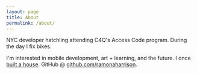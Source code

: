 ```yaml
---
layout: page
title: About
permalink: /about/
---
```


NYC developer hatchling attending C4Q's Access Code program. During the day I fix bikes.

I'm interested in mobile development, art + learning, and the future. I once <a href="http://www.ramonaharrison.com/tiny.html">built a house</a>. GitHub @ [github.com/ramonaharrison](https://github.com/ramonaharrison).
